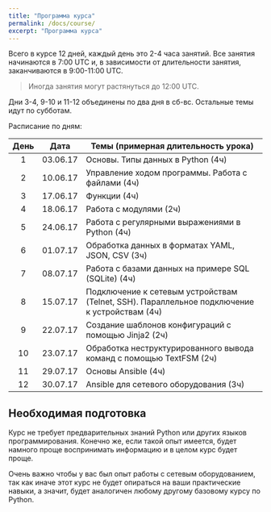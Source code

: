```yaml
---
title: "Программа курса"
permalink: /docs/course/
excerpt: "Программа курса"
---
```


Всего в курсе 12 дней, каждый день это 2-4 часа занятий.
Все занятия начинаются в 7:00 UTC и, в зависимости от длительности занятия, заканчиваются в 9:00-11:00 UTC.

> Иногда занятия могут растянуться до 12:00 UTC.

Дни 3-4, 9-10 и 11-12 объединены по два дня в сб-вс.
Остальные темы идут по субботам.

Расписание по дням:

| День |   Дата     | Темы (примерная длительность урока)|
|:----:|:----------:|------------------------------------|
|  1   |  03.06.17  | Основы. Типы данных в Python (4ч) |
|  2   |  10.06.17  | Управление ходом программы. Работа с файлами (4ч)|
|  3   |  17.06.17  | Функции (4ч)|
|  4   |  18.06.17  | Работа с модулями (2ч)|
|  5   |  24.06.17  | Работа с регулярными выражениями в Python (4ч)|
|  6   |  01.07.17  | Обработка данных в форматах YAML, JSON, CSV (3ч)|
|  7   |  08.07.17  | Работа с базами данных на примере SQL (SQLite) (4ч)|
|  8   |  15.07.17  | Подключение к сетевым устройствам (Telnet, SSH). Параллельное подключение к устройствам (4ч)|
|  9   |  22.07.17  | Создание шаблонов конфигураций с помощью Jinja2 (2ч)|
|  10  |  23.07.17  | Обработка неструктурированного вывода команд с помощью TextFSM (2ч)|
|  11  |  29.07.17  | Основы Ansible (4ч)|
|  12  |  30.07.17  | Ansible для сетевого оборудования (3ч)|



## Необходимая подготовка

Курс не требует предварительных знаний Python или других языков программирования.
Конечно же, если такой опыт имеется, будет намного проще воспринимать информацию и в целом курс будет проще.

Очень важно чтобы у вас был опыт работы с сетевым оборудованием, так как иначе этот курс не будет опираться на ваши практические навыки, а значит, будет аналогичен любому другому базовому курсу по Python.

